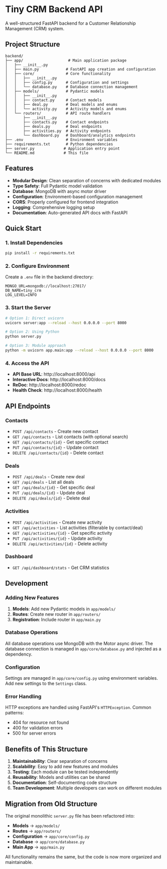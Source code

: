 # Tiny CRM Backend API

A well-structured FastAPI backend for a Customer Relationship Management (CRM) system.

## Project Structure

```
backend/
├── app/                    # Main application package
│   ├── __init__.py
│   ├── main.py            # FastAPI app creation and configuration
│   ├── core/              # Core functionality
│   │   ├── __init__.py
│   │   ├── config.py      # Configuration and settings
│   │   └── database.py    # Database connection management
│   ├── models/            # Pydantic models
│   │   ├── __init__.py
│   │   ├── contact.py     # Contact models
│   │   ├── deal.py        # Deal models and enums
│   │   └── activity.py    # Activity models and enums
│   └── routers/           # API route handlers
│       ├── __init__.py
│       ├── contacts.py    # Contact endpoints
│       ├── deals.py       # Deal endpoints
│       ├── activities.py  # Activity endpoints
│       └── dashboard.py   # Dashboard/analytics endpoints
├── .env                   # Environment variables
├── requirements.txt       # Python dependencies
├── server.py             # Application entry point
└── README.md             # This file
```

## Features

- **Modular Design**: Clean separation of concerns with dedicated modules
- **Type Safety**: Full Pydantic model validation
- **Database**: MongoDB with async motor driver
- **Configuration**: Environment-based configuration management
- **CORS**: Properly configured for frontend integration
- **Logging**: Comprehensive logging setup
- **Documentation**: Auto-generated API docs with FastAPI

## Quick Start

### 1. Install Dependencies
```bash
pip install -r requirements.txt
```

### 2. Configure Environment
Create a `.env` file in the backend directory:
```env
MONGO_URL=mongodb://localhost:27017/
DB_NAME=tiny_crm
LOG_LEVEL=INFO
```

### 3. Start the Server
```bash
# Option 1: Direct uvicorn
uvicorn server:app --reload --host 0.0.0.0 --port 8000

# Option 2: Using Python
python server.py

# Option 3: Module approach
python -m uvicorn app.main:app --reload --host 0.0.0.0 --port 8000
```

### 4. Access the API
- **API Base URL**: http://localhost:8000/api
- **Interactive Docs**: http://localhost:8000/docs
- **ReDoc**: http://localhost:8000/redoc
- **Health Check**: http://localhost:8000/health

## API Endpoints

### Contacts
- `POST /api/contacts` - Create new contact
- `GET /api/contacts` - List contacts (with optional search)
- `GET /api/contacts/{id}` - Get specific contact
- `PUT /api/contacts/{id}` - Update contact
- `DELETE /api/contacts/{id}` - Delete contact

### Deals
- `POST /api/deals` - Create new deal
- `GET /api/deals` - List all deals
- `GET /api/deals/{id}` - Get specific deal
- `PUT /api/deals/{id}` - Update deal
- `DELETE /api/deals/{id}` - Delete deal

### Activities
- `POST /api/activities` - Create new activity
- `GET /api/activities` - List activities (filterable by contact/deal)
- `GET /api/activities/{id}` - Get specific activity
- `PUT /api/activities/{id}` - Update activity
- `DELETE /api/activities/{id}` - Delete activity

### Dashboard
- `GET /api/dashboard/stats` - Get CRM statistics

## Development

### Adding New Features

1. **Models**: Add new Pydantic models in `app/models/`
2. **Routes**: Create new router in `app/routers/`
3. **Registration**: Include router in `app/main.py`

### Database Operations
All database operations use MongoDB with the Motor async driver. The database connection is managed in `app/core/database.py` and injected as a dependency.

### Configuration
Settings are managed in `app/core/config.py` using environment variables. Add new settings to the `Settings` class.

### Error Handling
HTTP exceptions are handled using FastAPI's `HTTPException`. Common patterns:
- 404 for resource not found
- 400 for validation errors
- 500 for server errors

## Benefits of This Structure

1. **Maintainability**: Clear separation of concerns
2. **Scalability**: Easy to add new features and modules  
3. **Testing**: Each module can be tested independently
4. **Reusability**: Models and utilities can be shared
5. **Documentation**: Self-documenting code structure
6. **Team Development**: Multiple developers can work on different modules

## Migration from Old Structure

The original monolithic `server.py` file has been refactored into:
- **Models** → `app/models/`
- **Routes** → `app/routers/`
- **Configuration** → `app/core/config.py`
- **Database** → `app/core/database.py`
- **Main App** → `app/main.py`

All functionality remains the same, but the code is now more organized and maintainable. 